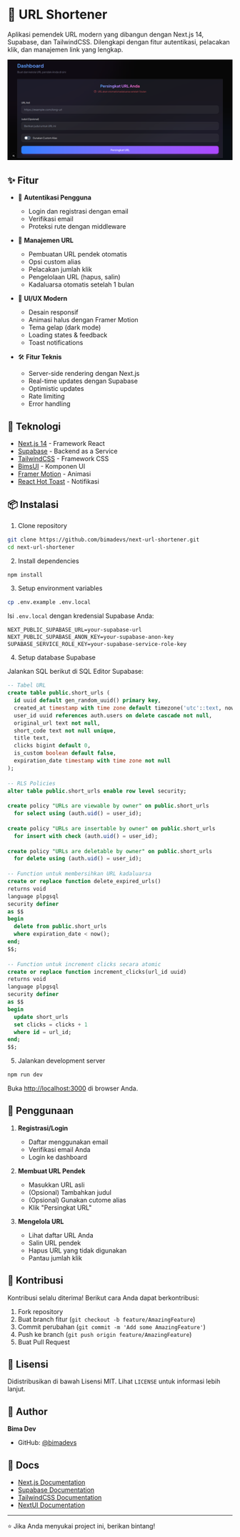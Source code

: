 # 🔗 URL Shortener

Aplikasi pemendek URL modern yang dibangun dengan Next.js 14, Supabase, dan TailwindCSS. Dilengkapi dengan fitur autentikasi, pelacakan klik, dan manajemen link yang lengkap.

![URL Shortener Preview](./public/preview.png)

## ✨ Fitur

- 🔐 **Autentikasi Pengguna**
  - Login dan registrasi dengan email
  - Verifikasi email
  - Proteksi rute dengan middleware
  
- 🎯 **Manajemen URL**
  - Pembuatan URL pendek otomatis
  - Opsi custom alias
  - Pelacakan jumlah klik
  - Pengelolaan URL (hapus, salin)
  - Kadaluarsa otomatis setelah 1 bulan
  
- 🎨 **UI/UX Modern**
  - Desain responsif
  - Animasi halus dengan Framer Motion
  - Tema gelap (dark mode)
  - Loading states & feedback
  - Toast notifications
  
- 🛠 **Fitur Teknis**
  - Server-side rendering dengan Next.js
  - Real-time updates dengan Supabase
  - Optimistic updates
  - Rate limiting
  - Error handling

## 🚀 Teknologi

- [Next.js 14](https://nextjs.org/) - Framework React
- [Supabase](https://supabase.com/) - Backend as a Service
- [TailwindCSS](https://tailwindcss.com/) - Framework CSS
- [BimsUI](https://ui.bimadev.xyz/) - Komponen UI
- [Framer Motion](https://www.framer.com/motion/) - Animasi
- [React Hot Toast](https://react-hot-toast.com/) - Notifikasi

## 📦 Instalasi

1. Clone repository
```bash
git clone https://github.com/bimadevs/next-url-shortener.git
cd next-url-shortener
```

2. Install dependencies
```bash
npm install
```

3. Setup environment variables
```bash
cp .env.example .env.local
```

Isi `.env.local` dengan kredensial Supabase Anda:
```
NEXT_PUBLIC_SUPABASE_URL=your-supabase-url
NEXT_PUBLIC_SUPABASE_ANON_KEY=your-supabase-anon-key
SUPABASE_SERVICE_ROLE_KEY=your-supabase-service-role-key
```

4. Setup database Supabase

Jalankan SQL berikut di SQL Editor Supabase:

```sql
-- Tabel URL
create table public.short_urls (
  id uuid default gen_random_uuid() primary key,
  created_at timestamp with time zone default timezone('utc'::text, now()) not null,
  user_id uuid references auth.users on delete cascade not null,
  original_url text not null,
  short_code text not null unique,
  title text,
  clicks bigint default 0,
  is_custom boolean default false,
  expiration_date timestamp with time zone not null
);

-- RLS Policies
alter table public.short_urls enable row level security;

create policy "URLs are viewable by owner" on public.short_urls
  for select using (auth.uid() = user_id);

create policy "URLs are insertable by owner" on public.short_urls
  for insert with check (auth.uid() = user_id);

create policy "URLs are deletable by owner" on public.short_urls
  for delete using (auth.uid() = user_id);

-- Function untuk membersihkan URL kadaluarsa
create or replace function delete_expired_urls()
returns void
language plpgsql
security definer
as $$
begin
  delete from public.short_urls
  where expiration_date < now();
end;
$$;

-- Function untuk increment clicks secara atomic
create or replace function increment_clicks(url_id uuid)
returns void
language plpgsql
security definer
as $$
begin
  update short_urls
  set clicks = clicks + 1
  where id = url_id;
end;
$$;
```

5. Jalankan development server
```bash
npm run dev
```

Buka [http://localhost:3000](http://localhost:3000) di browser Anda.

## 📝 Penggunaan

1. **Registrasi/Login**
   - Daftar menggunakan email
   - Verifikasi email Anda
   - Login ke dashboard

2. **Membuat URL Pendek**
   - Masukkan URL asli
   - (Opsional) Tambahkan judul
   - (Opsional) Gunakan cutome alias
   - Klik "Persingkat URL"

3. **Mengelola URL**
   - Lihat daftar URL Anda
   - Salin URL pendek
   - Hapus URL yang tidak digunakan
   - Pantau jumlah klik

## 🤝 Kontribusi

Kontribusi selalu diterima! Berikut cara Anda dapat berkontribusi:

1. Fork repository
2. Buat branch fitur (`git checkout -b feature/AmazingFeature`)
3. Commit perubahan (`git commit -m 'Add some AmazingFeature'`)
4. Push ke branch (`git push origin feature/AmazingFeature`)
5. Buat Pull Request

## 📄 Lisensi

Didistribusikan di bawah Lisensi MIT. Lihat `LICENSE` untuk informasi lebih lanjut.

## 👤 Author

**Bima Dev**
- GitHub: [@bimadevs](https://github.com/bimadevs)

## 🙏 Docs

- [Next.js Documentation](https://nextjs.org/docs)
- [Supabase Documentation](https://supabase.com/docs)
- [TailwindCSS Documentation](https://tailwindcss.com/docs)
- [NextUI Documentation](https://nextui.org/docs)

---

⭐️ Jika Anda menyukai project ini, berikan bintang!
